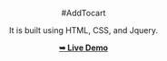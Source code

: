 <div align="center">

#AddTocart

It is built using HTML, CSS, and Jquery.

<a href="https://rajshree-nagane.github.io/AddToCart/"><strong>➥ Live Demo</strong></a> 
 
 </div>

